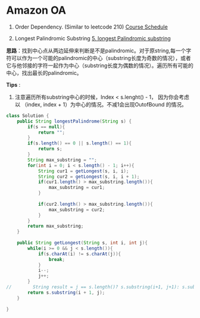 # Amazon OA

1. Order Dependency. (Similar to leetcode 210)
 [Course Schedule](https://leetcode.com/problems/course-schedule-ii/)

2. Longest Palindromic Substring
[5. longest Palindromic substring](https://leetcode.com/problems/longest-palindromic-substring/)

**思路**：找到中心点从两边延伸来判断是不是palindromic。对于原string,每一个字符可以作为一个可能的palindromic的中心（substring长度为奇数的情况），或者它与他邻接的字符一起作为中心（substring长度为偶数的情况）。遍历所有可能的中心，找出最长的palindromic。


**Tips** : 
1. 注意遍历所有substring中心的时候，Index < s.lenght() - 1， 因为你会考虑以 （index, index + 1）为中心的情况。不减1会出现OutofBound 的情况。

```java
class Solution {
    public String longestPalindrome(String s) {
        if(s == null){
            return "";
        }
        if(s.length() == 0 || s.length() == 1){
            return s;
        }
        String max_substring = "";
        for(int i = 0; i < s.length() - 1; i++){
            String cur1 = getLongest(s, i, i);
            String cur2 = getLongest(s, i, i + 1);
            if(cur1.length() > max_substring.length()){
                max_substring = cur1;
            }
            
            if(cur2.length() > max_substring.length()){
                max_substring = cur2;
            }
        }
        return max_substring;        
    }
    
    public String getLongest(String s, int i, int j){        
        while(i >= 0 && j < s.length()){
            if(s.charAt(i) != s.charAt(j)){
                break;
            }
            i--;
            j++;
        }
//        String result = j == s.length()? s.substring(i+1, j+1): s.substring(i + 1, j);
        return s.substring(i + 1, j);
    }
    
}
```